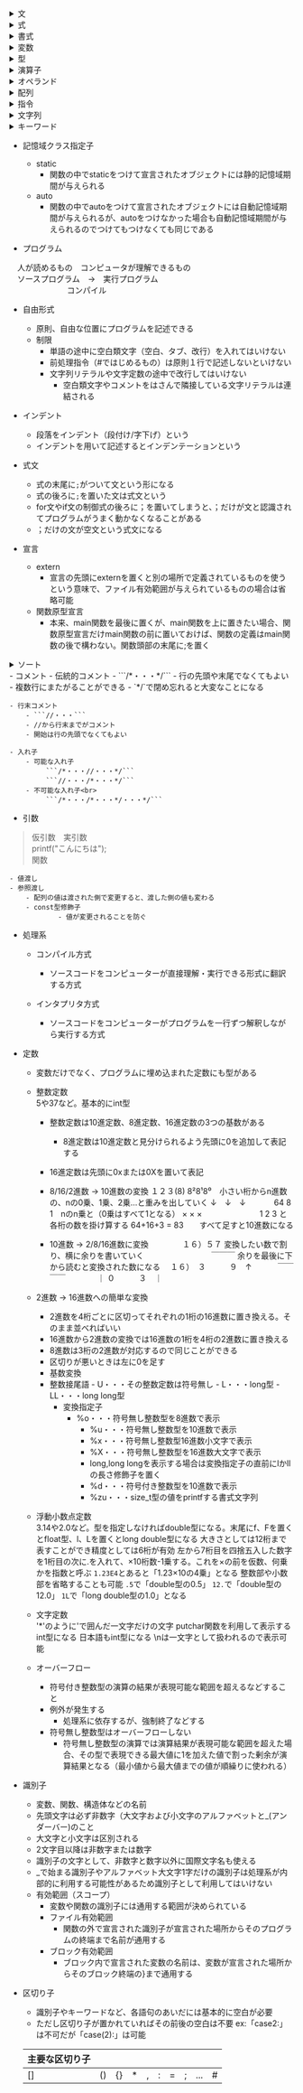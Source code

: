 <details>
<summary>文</summary>
	
- 文は`;`で終わる
- return文
  	- 関数が返却する値を出す式
  	- returnの後ろに置く式は0個か1個
  	- returnの後ろに置く式は`return a;'でも'return a + b+'でも構わない

<details>	
<summary>選択文</summary>

- プログラムの流れを選択的に分岐させる
- if文とswitch文がある

<details>
<summary>if文</summary>
  
> if ( 式 ) 文
- 式を評価してその値が非0（ゼロでなければ）であれば文を実行する
- elseはなくてもよい<br>
  
- 制御式
	- if文の条件判定のために（）内に置かれた式
	- 後ろに`;`を置かないこと
- else
	- 制御式を評価した値が0だった場合elseの文を実行する
```c
if　(　式　)　文
文1（値  =  非0）;
else
文2（値  =  0）;
```
- else if文
	- if文には、if(式)文、if(式)文 else文の2種類しかないが、入れ子にすることで分岐を増やすことが可能
	- else if文は、厳密にはelseの後の文に新たにif文が追加されている形式になる<br><br>
> if文<br>
> else if文<br>
> else文

の形で、else ifは間に入れる
- 非ゼロの判定
```c
if (num)
　puts(”ゼロでない”);
else
　puts(”ゼロ”);
```
　制御式に定数を入れることもできるが、その場合絶対ゼロにはならない
- 0はTrueかFalseか
```c
　int a = 0;

	if (a = 0){
		puts("aは0です");
	} else {
		puts("aは0ではありません");
	}
```
1.&nbsp;&nbsp;aにゼロを代入する<br>
2.&nbsp;&nbsp;もし、<br>
3.&nbsp;&nbsp;式でaにゼロを代入する<br>
4-1.&nbsp;&nbsp;if文は値を評価して非ゼロだった場合最初の文、「aは0です」と表示する<br>
4-2.&nbsp;&nbsp;値を評価してゼロだった場合else文、「aは0ではありません」と表示する<br>
<br>
ifの式で0を代入しているので値はゼロになる。そのため必ずelse文の「aは0ではありません」と表示される<br>
<br>
```c
int a = 0;

	if (a == 0){
		puts("aは0です");
	} else {
		puts("aは0ではありません");
	}
```
1.&nbsp;&nbsp;aにゼロを代入する<br>
2.&nbsp;&nbsp;もし、<br>
3.&nbsp;&nbsp;式でaと0が等しいか評価している<br>
4-1.&nbsp;&nbsp;if文は値を評価して非ゼロだった場合最初の文、「aは0です」と表示する<br>
4-2.&nbsp;&nbsp;値を評価してゼロだった場合else文、「aは0ではありません」と表示する<br>
<br>
「もしaと0が等しければif文の最初の文を返すプログラムなので、aは0です」と表示される<br>

</details>

<details>
<summary>switch文</summary>

> switch ( 制御式 ) 文<br>

```c
switch ( 制御式 ) {
　case 0 :　・・・;　break;
　case 1 :　・・・;　break;
　case 2 :  ・・・;　break;
}
```
<br>

- 単一の式に基づいて、複数の分岐をする場合、簡潔に表現できる
- if文よりswitch文の方が読み間違えや書き間違いと誤解されることが減る
- 制御式を評価した値に基づいて結果に対応するラベルのプログラムに飛ぶ
- ()に囲まれた制御式は整数でなければいけない
 
- ラベル
	- `case 1 :`という形式で書かれる
	- ラベルの値は定数でなければいけない
	- 複数のラベルが同じ値を持つことはできない
	- 同じ処理をしたいcaseを上下に並べ、上のcaseを空白にして、break文もおかないことで、同じ処理をさせることができる
	- 「case」と「1」の間の空白は省略不可

<details>
<summary>break文</summary>

- ラベルの後の文が実行された後、`break;`とつけることで、switch文を中断させる
- break文がないと、次のcaseが続けて実行される
- 最後のcaseの末尾にもbreak文を置くことで、ラベルの増減に対応できる

</details>

- default
	- 制御式を評価した値がどのcaseにも一致しない際に飛ぶラベル

</details>

<details>
<summary>複合文（ブロック）</summary>

- `{}`を使う文
- {0個以上の文または宣言の並び}
- 文は何個でもよく、宣言も何個でもよい
- 文の一種で、構造上は単一の文とみなされる
- if文、elseは1つの文しか制御できない。
- 複数の文を制御するには複合文を使う

</details>

<details>
<summary>繰り返し文</summary>

<details>
<summary>do文</summary>

- 「制御式の評価で得られた値が値が真のあいだ、文を繰り返し実行せよ」という文
- doではじまり、文を挟んで、while(式);で終わる形式
- do「実行せよ」
- while「～のあいだ」
- 繰り返しの対象となる文のことを　ループ本体　という
- do文におけるループ本体は { から } までの複合文
- 継続条件はwhileの次の制御式が真であること
  
```c
do {
   文
} while ( 式 );
```

</details>

<details>
<summary>while文</summary>

- do文はループ本体の実行後に繰り返すか判定していたが、while文では実行前に行う
- do文は一度はループ本体が実行されるが、while文では、制御式の評価が偽であれば一度も実行されない
	```c
 	while ( 制御式 ) {
  	　　文
 	}
 	```
 
</details>

<details>
<summary>break文とcontinue文</summary>

- break文
	- switch文、do文、while文、for文といった選択文のループ本体の中でbreak文が実行されるとループを抜けて次に進む

- continue文
	- 選択文のループ本体の中でcontinue文が実行されると「ループ本体の残りの部分の実行」がスキップされて、ループ本体の終端に移動し、最初の制御式まで戻る
   	- for文ではcontinueしてスキップされても式3部分は実行される

- 無限ループ
  	選択文の制御式に必ず真とみなされる値(1など)を入れると無限ループする
</details>

<details>
<summary>for文</summary>
	
```c
for (式1; 式2; 式3) 文
```
- 式1は前処理にあたり、一回だけ評価、実行、変数の作成がなされる
- 式2は繰り返すかを決める制御式。真であれば（）の後のループ本体の文が実行される
- 式3は後始末処理あるいは次の繰り返しの準備。式3が実行されてから式2に戻る
```c
scanf("%d", &no); //noに入力された値を代入
	
for (int i = 0; i <= no; i++) // 式1で変数iに0を初期化。式2でnoがi以上になるまで続けると設定。式3でi+1する
printf("%d", i); // 式2の条件を満たす間行う
putchar('\n'); // ループ終了すると改行
```
- 式1　前処理
	- ここで宣言された変数はそのfor文の中だけで使える
	- 別のfor文で同一名の変数を使うときは書くfor文ごとに宣言が必要
	- 変数の宣言が必要のない場合（for文の前に宣言しているなど）、前処理が不要な場合は省略可能
- 式2　制御式
	- この式を省略すると繰り返しの判定は真とみなされる
	- そのためbreak文などを使わない限り無限ループになる
	- 式3　後始末/次の繰り返しの準備
	- 行うことがなければ省略可能
	- すべての式を省略すると
		``` c
		for ( ; ; )
		文
		```
		となる
	- 式を省略する場合でもセミコロンは省略不可能
	- 中断
		```c
		int num;
		printf("整数は何個：");
		fflush(0);
		scanf("%d", &num);
		printf("終了は-9999\n");
		int i; //iをfor文外でも使うので先に定義
		int sum = 0; // 合計値
		for (i = 0; i < num; i++){ //iは中断されても回数カウントに使えるよう0を代入	
		int tmp;
		printf("No.%d：", i + 1); // iを何番目の入力なのかの表示にも使用するため+1する
		fflush(0);
		scanf("%d", &tmp);
		if (tmp == -9999) break; // 入力した値が-9999のとき中断する
		sum += tmp; // 合計値に足し合わせていく
		}

		printf("合計値：%d\n", sum);
		printf("平均値：%.2f\n", (double)sum / i);
		```
</details>

<details>
<summary>多重ループ</summary>

- 繰り返し文のループ本体の中に繰り返し文が含まれていると多重ループが可能
 
</details>

</details>

</details>

</details>

<details>
<summary>式</summary>
  
- 変数や定数、それらを演算子で結合したものを式と呼ぶ<br>
```x + 32;```<br>
では`x`、`32`、`x + 32`のいずれも式とみなす<br>
代入演算子を用いた式は代入式という
- 式を評価する=答えが出る<br>
定数は評価されるとそのままの数が出てくる<br>
Trueは1、Falseは0と出る
  
</details>

<details>
<summary>書式</summary>
	
- printf関数に与える最初の実引数は書式文字列という
- %dは書式の指示で変換指定という
- \n = ¥n = 改行文字
- %zu
  	- size_t型の値をprinttfで出力する書式文字列

<details>
<summary>変換指定</summary>
  
　％０９．９ｆ<br>
　　&nbsp;↓&nbsp;&nbsp;↓&nbsp;&nbsp;&nbsp;↓&nbsp;&nbsp;&nbsp;&nbsp;↓<br>
　　Ａ&nbsp;Ｂ&nbsp;C&nbsp;&nbsp;&nbsp;D<br>
  - A　フラグ
    - 0が指定されていると、数値の前に余白があるとき、０をつめて表示する
    - 文字列の場合はナル文字の字数は含めない、見かけ上の余白に0をつめる
    - このフラグを省略すると空白がつめられる
    - -が指定されると左詰めになり、指定がないと右詰めになる
    - +フラグは右詰めにするフラグで、省略可
    - 2つのフラグを両方使うことはできない。2つ置かれた場合、左側が優先される
  - B　最小フィールド幅
    - 最低限の表示文字数の指定<br>
    この指定が省略されたり、指定された値を超える数値を表示するときは、その数値を表示するのに必要な桁数で表示される
　　 - 精度が最小フィールド幅未満の場合、空いたフィールド幅に空白が詰められる
  - C　精度
    - 表示する最小の桁数の指定<br>
    省略すると、整数の制度は１とされ、浮動小数点数の精度は6とされる
  - D　変換指定子
    - d・・・int型の整数を10進数で表示する指定
    - f・・・double型の浮動小数点数を10進数で表示する指定
    - s・・・文字列を表示する指定。精度を指定しない場合や、精度が配列の大きさより大きい場合は、配列は必ずナル文字を含んでいないといけない
    
</details>
</details>

<details>
<summary>変数</summary>

- 変数が有効になる範囲は決まっているので宣言する場所に気を付ける
  
- 変数の宣言<br>
> 型&nbsp;&nbsp;&nbsp;名前<br>
> int&nbsp;&nbsp;&nbsp;　n

intという型でnという名前の変数を宣言した<br>
- 変数は定義された型の性質に則って作られる
- 表現できる範囲も型に依存する
  
- 初期化
	- 実数に入れる値がわかっている際、最初から設定すること<br>
		```c
		int x = 57;
		```
		57のように宣言の際に設定する変数を初期化子という
- 記憶域期間
  	- オブジェクト（変数）の生存期間
  	- 自動記憶域期間
  	  	- 関数内でstaticをつけずに定義されたオブジェクトに与えられる
  	  	- プログラムの流れが宣言を通過する際にオブジェクトが生成される。宣言を囲むブロックの終端である}を通過するとき、破棄される
  	  	- 初期化子が与えられずに宣言されると、初期値は不定値になる
  	- 静的記憶域期間
  	  	- 関数の外で宣言・定義されたオブジェクト、関数の中でstaticをつけて宣言されたオブジェクトに与えられる
  	  	- プログラムの開始時（main関数の実行開始前の準備段階で）オブジェクトが生成され、プログラムの終了時に破棄される
  	  	- 初期化子が与えられずに宣言されると、自動的に0で初期化される。プログラムの流れが宣言を通過するたびに初期化されるわけではない
  	  
- ローカル変数
  	- ブロック有効範囲を持ったもの
- グローバル変数
  	ファイル有効範囲を持ったもの
  
<details>
<summary>不定値</summary>
    
- 変数の値を設定しないと、変数名を宣言したときに、とりあえず作られたその変数名のための場所に、昔そこにあったデータが残っていて、それが代入されてしまう<br>
```c
printf("nの値は%dです。\n", n);
```
→出力結果<br>
> nの値は7です。<br>

　不定値（ゴミの値）<br>
　初期化せず、宣言だけした変数に、まだ代入していない状態で別の変数にその変数を代入しようとするとwarningが出るので避ける
  
</details>

- カウンタ用変数
	- 繰り返し文の制御に使う変数
   	- 多くの場合iやjが使用される
  
</details>

<details>
<summary>型</summary>
  
- 暗黙の型変換
	- 異なる型の変数同士で計算すると、勝手に一方の変数の型が格上げされ、同じ型同士の計算になる 
	- より大きくて小数部を格納できる型に変換される

- キャスト<br>
> （型）式

の形式で、式の型を（）の型に変更する

<details>
<summary>算術型</summary>

<details>
<summary>列挙型</summary>

- 整数型
  
- enum型
	- エニューム・イニューム型と読む

</details>

<details>
<summary>基本型</summary>

<details>
<summary>char型</summary>

</details>

<details>
<summary>符号付き整数型</summary>

- signed char型
	- 文字型

- (signed) short (int)型
	- shortと省略可
	- int系型

- (signed) int型
	- intと省略可
	- int系型
	- 整数型      
	- 小数点以下の数は扱えない
	- int型で確実に表現できる値は-32767から32767まで<br>
	```c
	int x = 3.5;
	```
	
	　とすると、xに代入される値は3になる
	```c
	int x = 3.5; int y = x + 5.7;
	```
	　とすると、yに代入される値は8になる

- (signed) long (int)型
	- longと省略可
	- int系型

- (signed) long long (int)型
	- long longと省略可
	- int系型

<details>
<summary>符号無し整数型</summary>

- unsigned char型
	- 文字型

- unsigned short (int)型
	- unsigned shortと省略可
	- int系型

- unsigned (int)型
	- unsignedと省略可
	- int系型

- unsigned long (int)型
	- unusigned longと省略可
	- int系型

- unsigned long long (int)型
	- unsigned long longと省略可
	- int系型
  
</details>

</details>

<details>

<summary>浮動小数点型</summary>

- float型

- double型
	- 実数を浮動小数点数という形式で表す
	- double型はそのひとつ
	```c
	double x = 3.141592;
	printf("円周率は%fです。", x)
	```
	　→　出力結果
	> 円周率は3.141592です。
	
	- double型では小数点以下6桁まで表示される（5.2は5.200000となる）
    
</details>

- long double型
  
</details>

<details>
<summary>整数型</summary>

- 有限範囲の連続した整数
- 符号付き整数型(signed)
  	- 負/0/正を表現する整数型
- 符号無し整数型(unsignd)
  	- 0/正を表示する整数型
- int系型は、signed/unsigndと型指定子を与えなければ符号付き型とみなされる
- charは、単なるchar型、signd char型、unsigned char型の3つに分類される
- charのつく型は低い、int系型の中ではshortの方が低く、long longが最も高いと表現される
  
</details>

</details>

<details>
<summary>関数</summary>
  
- 第一引数の1番目の変換指定(%dなど)に1番目の第二引数の整数を、第二引数の2番目の変換指定(%d)に2番目の第二変数の整数を自動的に代入する
- 関数を実引数に指定することもできる
- 関数は**2個以上の値を返却できない**
- できれば、return文は1個だけにすること
- 関数が受け取る仮引数や、関数内で定義される変数はそれぞれの関数に独自のものなので実引数と仮引数の変数名が同じでも問題ない
- 呼び出した関数の仮引数に別の関数の返却値を入れることができる
- 返却値型と仮引数型並びはvoidにすることができる。その場合、呼び出し側でも()内は空にする

<details>
<summary>ライブラリ関数</summary>
	
- C言語で標準で提供される関数のこと

- main関数
  	- お決まりの部分
  	- まず最初に動くのがmain関数
  	  ```c
  	  int main(void)
  	  {
  	      return 0;
  	  }
  	  ```

- printf関数
	```c
	int no = 5;
	printf(”%dに10を足した値は%dです。”, no, no + 10);
	```
 
- puts関数
	- 実引数として与えられた文字の並びを出力した上で改行文字を出力する
	- puts(”・・・”)はprintf(”・・・\n”)とほぼ同じ働きをする
	- puts関数は書式設定や数値の出力は不可能
  
<details>
<summary>scanf関数</summary>
    
- キーボードからの読み込みを行う関数
- ひとつの関数で複数入力させる場合は、値と値の間で改行・タブ・スペースのいずれかを使用する
```c
scanf("%d", &no);
```
　第一引数で変換指定、第二引数で読み込む<br>
　noは変数名。変数名の前に&をつける
```c
scanf("%d%d", &n1, &n2);
```
　n1が一つ目の%dに、n2は二つ目の%dに読み込みされる
    
</details>

</details>

<details>
<summary>関数の定義</summary>

```c
int max2（int a, int b)   // 関数頭部
{			　// |
if (a > b)		  // |
    return a;	          // 関数本体
else		          // |
    return b;	          // |
}		          // |
```
- 関数定義の構造
	- 関数頭部
   		- 関数の名前を含む仕様を記述する部分
      		- 返却値型（`int`の部分)
			- 関数が戻す値である返却値の型
     		- 関数名（`max2`の部分）
			- 関数の名前
    		- 仮引数型並び（`int a, int b`の部分）
       			- （）の中は補助的な指示を受け取るための変数である仮引数の宣言。通常の変数の宣言同様、型と変数名（仮引数名）を宣言
	- 関数本体
     		- 呼び出された際に実行する処理を記述した複合文
		- 関数の中でのみ利用する変数はこの複合文中で宣言、利用するのが原則
   		- 仮引数と同一名の変数は宣言できない
	   
</details>

<details>
<summary>関数呼び出し</summary>

- 最初はmain関数が実行されるので、main関数より先に定義した作成した関数が先に実行されることはない
- 関数呼出しが行われるとプログラム実行の流れはその関数に移る。main関数の実行が一時的に中断され、呼出された関数の実行が開始される
  	- その際に仮引数用の変数が生成されたうえで実引数の値が代入される
  	- 代入後に関数本体の複合文が実行される
  	- 関数本体の実行中にプログラムの流れがreturn文に出会うか、関数本体の末尾の}に到達すると、関数から抜け出して呼び出した場所に戻る
  	- 中断されていたmain関数の実行が再開される。戻る際の手土産がreturnの後ろに置かれた式の値。その返却値は関数呼出し式の評価で得られる
- 関数呼出し演算子
  	- 関数を呼び出す際に、関数名の後ろに置く()のこと
  	- この式のことを関数呼出し式という

- 再帰関数呼出し
  	- 関数の中で同じ関数を呼び出すこと
  	  
</details>
  
</details>

</details>

</details>

<details>
<summary>演算子</summary>
	
- 単項算術演算子 
	- 単項+演算子
		- +a<br>
  			aの値
		- 負の値を入力しても負の値のまま表示する
		- +をつけずにそのままの変数を実引数としても動作は同じ
	- 単項-演算子
		- -a<br>
			aの符号を反転した値
		- 負の整数を入力すると反転されるので、正の値が出力される    
- !演算子
- ~演算子<br>
    
オペランドを１個のみ必要とするのが単項演算子<br>
２個必要とするものは２項演算子<br>
３個必要とするものは３項演算子<br>
- 演算の優先度<br>
	- 数学と一緒で、式の中に（）があれば優先される
	- 加減算より乗除算が優先される

- 前置増分演算子・前置減分演算子
	- これらの演算子が使用された式の評価で得られる値は、インクリメント・デクリメント**後**の値になる。インクリメント・デクリメントされた後に値が出力される
		- `--no`の no に「5」を代入すると得られる値は
			>  4
   			　となる

- 後置増分演算子・後置減分演算子
	- 後置増分演算子
		- `a++`の形でオペランドの値を一つだけ増やす
   		- 値を一つだけ増やすことを**インクリメントする**という
	- 後置減分演算子
		- `a--`の形で、オペランドの値を一つだけ減らす
		- 値を一つだけ減らすことは**デクリメントする**という
	- "後置"は演算子をオペランドの後ろに置くことによるネーミング
	- オペランドと演算子の間にスペースを入れないこと
   	- これらの演算子が使用された式の評価で得られる値は、インクリメント・デクリメント**前**の値になる。値を評価した後にインクリメント・デクリメントされる
		- `while (no >= ) printf("%d" , no--)`の no に「5」を代入して実行すると
			> 5 4 3 2 1 0
   			　となる
   		- ```c
   	 	  i = 1
   	   	  printf("%d", ++i)
   	   	  ```
   	   	  は、先にiの値に1プラスして、プラスした後の値（2）を表示する
   	   　　　-  ```c
   	 	  i = 1
   	   	  printf("%d", i++)
   	   	  ```
   	   	  は、プラスする前に評価（printf)されるので、先に1と表示されてからiの値に1プラスされ、表示はされないが値は2になる

- 代入演算子
	- 正式名称は単純代入演算子
	- =のこと

- 複合代入演算子
	- `a @= b`の形で、`a = a `bと基本同じ働きをする
   	- `a += 2`の場合、aの値に2を足した値に、aの値を更新する
   	- +=, -=, *=, /=, %=, <<=, >>=, &=, ^=, |= の10種類がある
   	- 演算を簡潔に表現できる
   	- 左辺の変数名を書くのが一回で済む
   	- 左辺の評価が一回限りである

- 等価演算子<br>
	どちらも等価演算子という
	- ==演算子<br>
		- `==` で左右のオペランドの値が等しいか判定する
		- 等しければ 1、そうでなければ 0 という値を生成する
		- `=`は代入になるので使用しないこと
	- !=演算子<br>
  		左右のオペランドが等しくないかどうか判定する
- 加減演算子
	- 加算 +
	- 減算 -
- 乗除演算子
	- 乗算 *
	- 除算 / (10÷2) = (10/2)
		| | 例 | x / y | x % y |
		----|----|----|----
   		| 正 ÷ 正 | x = 22, y = 5 | 4 | 2 |
   		| 負 ÷ 負 | x = -22, y = -5 | 4 | -2 |
   		| 正 ÷ 負 | x = 22, y = -5 | -4 | 2 |
   		| 負 ÷ 正 | x = -22, y = 5 | -4 | -2 |
	- 余り % （7÷3=2…1)（7 % 3 = 1)<br>
		文字列として`%`を表示するには`%%`と入力する<br>
		`整数 % 10` は最下位桁が出力される<br>

- 関係演算子<br>
	二つのオペランドの大小関係を判定する演算子

- <演算子<br>
	左が右よりも小さければ１，そうでなければ０（int型）
- \>演算子<br>
	左が右より大きければ１，そうでなければ０（int型）
- <=演算子<br>
	左が右以下であれば１，そうでなければ０（int型）
- \>=演算子<br>
	左が右以上であれば１，そうでなければ０（int型）
<br><br>
<=演算子と>=演算子は逆向きにできない
差を出すときは&&や||を使うこと<br>

```c
if (3 <= a <= 5)　//誤：3つのオペランドは扱えない
```

```c
if (a >= 3 && a <= 5)　//正
```

<details>
<summary>条件演算子</summary>

> 式1 ? 式2 : 式3

1.　式1を評価。式1が非0であれば式2を評価した値となる<br>
2.　0であれば式3を評価した値となる<br>
- 唯一の3項演算子

```c
int max = n1 > n2 ? n1 :n2;
printf("大きいほうの値は%dです。\n", max);
```
　二つのプログラムは同じ結果が出力される
</details>

<details>
<summary>論理演算子</summary>

- 三つの変数が等しいかどうかを求めるときは
  `if ( a == b && b == c )`とする<br>
　`if ( a == b && c )`だと<br>
　aとbが等しいとき、True(1)になるので、1とcがFalseになる

- 短絡評価<br>
　&&演算子は、aを評価した値が0であればbの評価を行わない<br>
　||演算子も、aを評価した値が非0であればbの評価を行わない<br>

<details>
<summary>論理 AND 演算子</summary>

- `a && b`<br>
　a かつ b<br>
 
　論理積
| a | b | a && b|
----|----|---|
| 非0 | 非0 | ***1*** |
| 非0 | 0 | 0 |
| 0 | 非0 | 0 |
| 0 | 0 | 0 |

　両方ともTrue（非0）であれば 1<br>
 <br>

</details>

<details>
<summary>論理 OR 演算子</summary>

- `||`のこと
- `a || b`<br>
　a または b (a と bも含む）<br>
 
 　論理和
  | a | b | A \|\| b |
  |----|----|----|
  | 非0 | 非0 | ***1*** |
  | 非0 | 0 | ***1*** |
  | 0 | 非0 | ***1*** |
  | 0 | 0 | 0|
  
　一方でもTrue（非0）であれば 1

</details>
</details>

- 論理否定演算子
	`! a`
	- オペランドが0と等しいかどうかを判定する演算子
	- ド・モルガンの法則
 		- 「各条件の否定をとって、論理積・論理和を入れ替えた式」の否定は、もとの条件と同じであるということ
		```c
  		a < 0 || a > 2
  		```
  		継続条件　aが不当な値であれば…
  		```c
    		!(a >= && a <= 2)
		```
    		終了条件の否定　aが妥当な値でなければ…
   		→　これは２つとも同じこと
   		- `x && y` = `!(!x || !y)`
		- `x || y` = `!(!x && !y)`
    		→　&&か||を反転
    		→　xとyを否定する形式に書き直す
    		→　全体に()をつけ、先頭に!をつける
    		↳　!をつける代わりに()の後に == 0 をつけ、Falese(0)にすることも可能

- 関数呼出し演算子<br>
	`x(arg)`<br>
	関数xに実引数argを渡して呼び出す。関数xが返却した値を生成する

- sizeof演算子
  	- char型が占有する1個の箱の大きさが1で、箱の中のビット数は最低でも8ビットとだけ決められており具体的なビット数は処理系任せ
  	- 他の型の箱の大きさは決まってないのでsizeof演算子で調べられる
  	- バイト数を生成する
  	- 符号無し整数型の値を生成するが、shortからlong longまでの4種類のどの型なのかは定められていない
  	  `sizeof (型名)`<br>
  	  とした場合、型の大きさを調べることができる<br>
  	  `sizeof 式` <br>
     　　　とした場合、変数や定数、式の大きさを調べることができる
  	  `sizeof(配列名) / sizeof(配列名[0])`
  	  配列の要素数を求める式

- コンマ演算子
  	```c
   	a, b
  	```
   	- aとbを順番に評価し、式全体としてbの評価値を生成
  	- aは評価だけが行われ、値は切り捨てられる。bの評価で得られる型と値がコンマ式a, b全体の型と値となる
  	  例：```c
  	      x = (++i, ++j);
  	      ```
  	      これを実行するとiとj両方がインクリメントされるが、xに代入されるのはインクリメント後のjの値だけになる
  	  
  	  
<details>
<summary>様々な演算子の評価</summary>

```c
int n = 51;

	printf("n > 0 : %d\n", n > 0);
	// n > 0 : 1
	// 「n > 0 : (10進数で)(第1オペランドの方が第2オペランドより大きい場合は"1"、そうでなければ"０"を表示する)」

	printf("n == 0 : %d\n", n == 0);
	// n == 0 : 0
	// 「n == 0 : (10進数で)(第1オペランドと第2オペランドが等しければ"1"を、そうでなければ"0"を表示する)」

	printf("n / 2 = %d\n", n / 2);
	// n / 2 = 25

	printf("n / 2.0 = %.1f\n", n / 2.0);
	// n / 2.0 = 25.5

	printf("n %% 2 = %d\n", n % 2);
	// n % 2 = 1

	printf("n - 2 = %d\n", n - 2);
	// n - 2 = 49

	printf("(int)5.7 : %d\n", (int)5.7);
	// (int)5.7 : 5

	printf("(double)5 : %.1f\n", (double)5);
	// (double)5 : 5.0
```
</details>

</details>
  
<details>
  <summary>オペランド</summary>
    
- 演算の対象となる変数や定数
- x + y のとき、xとyはオペランド、+は演算子という
- 左側のオペランドは第１オペランド/左オペランドという
- 右側のオペランドは第２オペランド/右オペランドという

</details>

</details>

<details>
<summary>配列</summary>

- 要素と呼ばれる同一型の変数が直線状に連続して並んだもの<br><br>

- 配列の宣言
 	 > 要素型 配列名\[要素数]
	- 要素型
   		- int型など特定の型で揃える型を指定する
       	- 配列名
       	  	- 変数名（識別子）
       	- 要素数
       	  	- 定数式にするのが原則
       	```c
        int a[5];
        ```
        - int型の変数を5個集めて作ったaという配列
   	- int/[5]型（intの5型）と呼称する
  	- この配列は
  	  	a\[0]<br>
  	  	a\[1]<br>
  	  	a\[2]<br>
  	  	a\[3]<br>
  	  	a\[4]<br>
  	　となっており、[]内のオペランドを添字と呼ぶ<br>
    	　先頭要素から何個後ろの要素なのかを表す（1個目は0になる）
    	　先頭要素は0からはじまるため、末尾要素は、要素数-1となる

- 配列の初期化
	- `型 配列名[要素数] = {要素1, 要素2, ...};`<br>
   	　の形式で初期化できる
   	- 配列の初期化子の最後にも , を置ける
   	- 要素数を指定しないと、初期化子の個数に基づいて配列の要素数が自動的に決定される<br>
   	  `int a[] = {1, 2, 3];`は要素数が3になる
   	  	- ただし、宣言のみで初期化を行わない場合は必ず要素数が必要
   	- 要素数分の初期化子が与えられていない場合は、足りない分の要素は0で初期化される<br>
   	  `int a[5] = {1, 2};`は要素が`1, 2, 0, 0, 0`となる
  	  	- ただし、{ }を使用しひとつは要素を入れないと不定値で初期化される
   	- 初期化子の個数が配列の要素数を超えるとエラーになる<br>
   	  `int a[3] = {1, 2, 3, 4};`はエラーとなる
   	- 初期化子の代入はできない
   	  ```c
   	  int a[3];
   	  a = {1, 2, 3};
   	  ```
   	  のようなことはできない<br>
      	　```c
   	  a[0] = 1;
   	  a[1] = 2;
   	  a[2] = 3;
   	  ```
   	  のようにひとつずつ代入しなければならない

- 配列の走査
  	- 添字式
  	  	- 配列の要素へのアクセスは添字演算子\[ ]を使った添字式を使う
  	  	  	- `a[3]++;`はaというリストの添字3の値に1足すということ
  	- 配列の要素を一つずつ順番になぞっていくことを走査と呼ぶ
  	- for文での書き方
  	  	```c
  	   	for (int i = 0; i < 5; i++)
  	   	    a[i] = i +1;

  	   	for (int i = 0; i < 5; i++)
  	   	    printf("a[%d] = %d\n", i, a[i]);
  	   	```
  	   	>実行結果
  	    	>a\[0] = 1
  	    	>a\[1] = 2
  	    	>a\[2] = 3
  	  	>a\[3] = 4
  	    	>a\[4] = 5
  	    	変数iに添字が代入され、iに1ずつ足していく<br>
		a\[i] = i + 1とすることで1から順に各添字の要素にしていく
- 要素を交換する
	- 直接は交換できないので、余分な変数を用意し、3つで2つを循環すれば2値を交換できる

- 代入式の評価
  	- 代入式を評価して得られるのは代入後の左オペランドの型と値
  	- 代入は右側から行われる<br>
   	`min = max = tensu[0];`は<br>
    	`min = (max = tensu[0]);`と同じ
  	  minとmax両方にtensu[0]の値が代入される
  	  	- `a = b = 0`は「変数aとbの両方に0を代入する
  	  	- 初期化の宣言には適用されない

- 配列のコピー
  	- 配列の直接代入はできないため、繰り返し文などを用いる

- 多次元配列
  	- 配列の要素が配列であるもの
  	- 配列を要素型とするのが2次元配列
  	- 2次元配列を要素型とするのが3次元配列
  	- 2次元以上の配列の総称が多次元配列
  	- 要素型が配列ではない配列は1次元配列と呼ばれる
  	- 多次元配列の宣言では最初にまとめる要素数（2次元配列の場合は列数）を末尾側に置く
  	- 各要素にアクセスする添字式は`a[i][j]`という形式
  	- まず末尾側の添字が順に0,1...と増えていき、それから先頭側の添字が0,1...と増えていく
  	  	  `a[0][0]` → `a[0][1]` → `a[0][2]`
  	  	→ `a[1][0]` → `a[1][1]` → `a[1][2]`
  	  	→ `a[2][0]` → `a[2][1]` → `a[2][2]`
  	  - 3次元配列の添字式は\[ ]が3つ並ぶ形になる
  	    	```c
  	    	void func1(int v[],	  int n);
  	    	void func2(int v[][3],	  int n);
  	    	void func3(int v[][2][3], int n);
  	    	```
  	    	<img width="300" height="306" alt="Image" src="https://github.com/user-attachments/assets/cfc8aa71-7da2-4b66-8145-7e5ab44937f5" />
  	- 2次元配列
  	  	1. int型を3個まとめて1次元配列を派生
  	  	1. 1次元配列を4個まとめて2次元配列を派生
  	  	<br><br>
     	   	2次元配列は要素が縦横に並んで行と列で構成される表のイメージ
  	  	縦に4個、横に3個要素が並んでいる2次元配列は「4行3列の2次元配列」と呼ばれる

- 線形探索（逐次探索）
  	- 配列内を検索できる
  	- 探索は配列の要素を先頭から順に走査することで行う
  	- 番兵法
  	  	- 探索する配列の最後に探す値を格納しておくと、必ず最後に探している要素が見つかるので負荷が減る
  	  	  - 最後の値だった場合は番兵であるとわかる
  	  	  - 末端に追加したデータを番兵と呼ぶ

</details>

<details>
<summary>指令</summary>
	
- \#include指令
   	- ヘッダを取り込むときに使う
       	- この指令を使うことをインクルードするという
           
- \#define指令
  	- オブジェクト形式マクロを定義するための特殊な宣言<br>
  	`#define a b`
  	 という形式で「この指令以降のaをbに置換せよ」という命令
  	aは**マクロ名**と呼ばれる
	マクロ名は変数名と区別しやすくするため大文字とする慣習がある
- マジックナンバー<br>
プログラムに直接書かれた5や8などの定数
何を表す数値なのかよく分からない数という意味
文字列リテラルや文字定数内の綴りや変数名などの識別子の一部としての綴りは置換の対象外

<details>
<summary>ヘッダ</summary>

- <limits.h>
	- 各型で表現できる最小値と最大値が提供される

- <stddef.h>
	- typeof宣言
		`typedef 既存の型名 別名;`
   		- この宣言で新しく作られた名前はtypedef名と呼ばれる
       		- sizeof演算子で生成される値の型はどの処理系でもsize_t型と表記されるようにtypeof宣言が<stddef.h>ヘッダ内で定義されている

- <ctype.h>
  	- toupper関数
  	  	- int toupper(int c)
  	  	  	- 英小文字を英大文字に変換。英小文字でなければそのまま返却
  	- tolower関数
  	  	- int tolower(int c)
  	  	  	- 英大文字を英小文字に変換。英大文字でなければそのまま返却
  	- isalnum関数（イズアルナム）
  	  	- 引数が英数字なら真、違うなら0を返す
  	- isalpha関数（イズアルファ）
  	  	- 引数が英文字なら真、違うなら0を返す
  	- isdigit関数（イズディジット）
  	  	- 引数が数字なら真、違うなら0を返す
  	- isupper関数
  	  	- 引数が大文字なら真、違うなら0を返す
  	- islower関数
  	  	- 引数が小文字なら真、違うなら0を返す
  	- isxdigit関数
  	  	- 引数が16進文字で使用される文字(0～9,a～f,A～F)なら真、違うなら0を返す
  	- isspace関数
  	  	- 引数が空白、改行、水平タブ、垂直タブ、復帰、フォームフィード(0x09～0x0D,0x20)なら真、違うなら0を返す
	- isprint関数
   		- 引数が印刷可能文字(0x20～0x7E)なら真、違うなら0を返す
  	- isgraph関数
  	  	- 引数が空白を除く印刷可能文字(0x21～0x7E)なら真、違うなら0を返す
  	- ispunct関数
  	  	- 引数が区切り文字なら真、違うなら0を返す
       			
</details>

- オブジェクト形式マクロ
  	- 選択的な置換

- 関数形式マクロ
  	- どんな型にも関数のような指示を行える
  	- 文は1個だけ定義
  	```c
   	#define マクロ名(仮引数名) 文
   	```
   	例：
  	```c
    	#define a(x) ((x) * (x))
    	```
   	- マクロ名と(の間に空白を入れてはいけない
   	- マクロの副作用
   		- 展開後の式が複数回評価されることなどに起因して意図しない結果となること
   	- 引数のない形式でも定義可能
   	例：
   	```c
   	#define alert() (putchar(`\n`)
   	```
   	- 複数の式をマクロに入れたい場合はコンマ演算子で結ぶとひとつの式にできる（文にしない）
    	
  	  
</details>

<details>
<summary>文字列</summary>
	
- 一連の文字の並びを表すもの
- printf, scanfで文字列を表示する変換指定子は%s
- 文字列は必ず配列
- 最初の\0までが文字列
- \0も含めて文字列
- 空文字列
  	- 文字列の文字数は0個でもよい
  	- そうした文字列を空文字列という
  	- `char ns[] = "";`と宣言できる
  	- ナル文字だけが格納されるので要素数は0ではなく1
  	  
- 文字列リテラル（文字列定数）
	- "ABC"のような文字の並びを " で囲んだもの
	- ナル文字
		- 末尾についている見えない文字
		- ナル文字は値0
		- "と"の間に置かれた文字の並びの後ろにナル文字がくっついた状態で記憶域に格納される
    		- printf()内の""内の文字のように変えられない文字が多い
    		- 文字列とみなされるのは最初に出現するナル文字まで。そのあとは文字列とみなされないが、そのあとの文字も合わせて文字列リテラルという
		- 見かけ上の文字数+1分の記憶域を占有する
		例："ABC"　     |A|B|C|\0|　         4文字分
		　　""　　      |\0|　　　　          0文字分
		　　"AB\tC"　   |A|B|\t|C|\0|　      5文字分
		　　"abc\0def"　|a|b|c|\0|d|e|f|\0|　8文字分
- 文字配列の初期化
  	- `char str[4] = {'A', 'B', 'C', '\0};`
  	- `char str[] = "ABC";`でも構わない
	
</details>

<details>
<summary>キーワード</summary>

- 特別な意味が与えられた37の語句
- これらは変数などには使用できない
	- auto
 	- break
    	- case
       	- char
       	- const
       	- continue
       	- default
       	- do
       	- double
       	- else
       	- enum
       	- extern
       	- float
       	- for
       	- goto
       	- if
       	- inline
       	- int
       	- long
       	- register
       	- restrict
       	- return
       	- short
       	- signed
       	- sizeof
       	- static
       	- struct
       	- switch
       	- typedef
       	- union
       	- unsigned
       	- void
       	- volatile
       	- while
       	- _Bool
       	- _Complex
       	- _Imaginary
  
</details>

- 記憶域クラス指定子
  	- static
  	  	- 関数の中でstaticをつけて宣言されたオブジェクトには静的記憶域期間が与えられる
  	- auto
  	  	- 関数の中でautoをつけて宣言されたオブジェクトには自動記憶域期間が与えられるが、autoをつけなかった場合も自動記憶域期間が与えられるのでつけてもつけなくても同じである

- プログラム
  
　人が読めるもの　コンピュータが理解できるもの<br>
　ソースプログラム　→　実行プログラム<br>
　　　　　　　 コンパイル

- 自由形式
  	- 原則、自由な位置にプログラムを記述できる
  	- 制限
  	  	- 単語の途中に空白類文字（空白、タブ、改行）を入れてはいけない
  	  	- 前処理指令（#ではじめるもの）は原則１行で記述しないといけない
  	  	- 文字列リテラルや文字定数の途中で改行してはいけない
  	  	  	- 空白類文字やコメントをはさんで隣接している文字リテラルは連結される

- インデント
  	- 段落をインデント（段付け/字下げ）という
  	- インデントを用いて記述するとインデンテーションという

- 式文
	- 式の末尾に`;`がついて文という形になる
	- 式の後ろに`;`を置いた文は式文という
   	- for文やif文の制御式の後ろに；を置いてしまうと、；だけが文と認識されてプログラムがうまく動かなくなることがある
   	- ；だけの文が空文という式文になる

- 宣言
  	- extern
  	  	- 宣言の先頭にexternを置くと別の場所で定義されているものを使うという意味で、ファイル有効範囲が与えられているものの場合は省略可能
  	- 関数原型宣言
  	  	- 本来、main関数を最後に置くが、main関数を上に置きたい場合、関数原型宣言だけmain関数の前に置いておけば、関数の定義はmain関数の後で構わない。関数頭部の末尾に;を置く

<details>
<summary>ソート</summary>

- 何らかの基準を設け、データの集まりを並び替えること
- パス
- 2つずつ比較して、順番に値を交換していくこと
- バブルソート
  	- 隣り合わせの値と比較して交換を繰り返していくソート
  	- リストの要素を昇順にソート
  	```c
   	for (int i = n - 1; i > 0; i--) {
	    for (int j = 0; j < i; j++) {
		if (a[j + 1] < a[j]) {
	            int temp = a[j];
		    a[j] = a[j + 1];
		    a[j + 1] = temp;
   	```
   	- 外側のfor文では、ソートするリストの要素数-1をiに代入している。ソートに必要な繰り返し回数は要素数-1。内側のfor文で先頭から順に見ていき、一周するごとに比較する数が-1される必要があるので、iの値は要素数-1からデクリメントしていく
   	- 内側のfor文では、0からi-1までの要素を比較している。先頭から見ていき、【j】を0とし、【j+1】と比較する。もしより先頭側である【a[j]】の方が大きければ、昇順にソートするために入れ替える必要がある。その場合、2値の交換で入れ替える。【a[j+1]】と比較していくので、【j】は、今のループで比較する要素数の最大値である【i】未満である必要があるので、内側のfor文の条件式は j < i の間となる。
   

 </details>
- コメント
	- 伝統的コメント
 		- ```/*・・・*/```
		- 行の先頭や末尾でなくてもよい
		- 複数行にまたがることができる
		- `*/`で閉め忘れると大変なことになる
  
	- 行末コメント    
		- ```//・・・```
		- //から行末までがコメント
		- 開始は行の先頭でなくてもよい
  
	- 入れ子
		- 可能な入れ子    
			 ```/*・・・//・・・*/```
			 ```//・・・/*・・・*/```
		- 不可能な入れ子<br>
			 ```/*・・・/*・・・*/・・・*/```
      
- 引数
    
>仮引数　実引数<br>
printf("こんにちは");<br>
関数

	- 値渡し
	- 参照渡し
		- 配列の値は渡された側で変更すると、渡した側の値も変わる
  		- const型修飾子
    			- 値が変更されることを防ぐ

- 処理系
	- コンパイル方式
		- ソースコードをコンピューターが直接理解・実行できる形式に翻訳する方式
  
	- インタプリタ方式
 		- ソースコードをコンピューターがプログラムを一行ずつ解釈しながら実行する方式
- 定数
	- 変数だけでなく、プログラムに埋め込まれた定数にも型がある
	- 整数定数<br>
  		5や37など。基本的にint型
   		- 整数定数は10進定数、8進定数、16進定数の3つの基数がある
       		- 8進定数は10進定数と見分けられるよう先頭に0を追加して表記する
 		- 16進定数は先頭に0xまたは0Xを置いて表記
 
     	- 8/16/2進数 → 10進数の変換
   		１２３(8)
		 8²8¹8⁰　小さい桁からn進数の、nの0乗、1乗、2乗…と重みを出していく
  		↓　↓　↓
  	　　　  64 8  1　nのn乗と（0乗はすべて1となる）
                × ×  ×
   　　　　　　　1 2  3  と各桁の数を掛け算する
               64+16+3 = 83　　すべて足すと10進数になる
        - 10進数 → 2/8/16進数に変換
          　　　　１６）５７		変換したい数で割り、横に余りを書いていく
    　　　　　　　　   ￣￣￣		余りを最後に下から読むと変換された数になる
 		　１６）　３　　　９　↑
          	　　　￣￣￣￣　　　　｜
   		         ０　　　３　｜
   	- 2進数 → 16進数への簡単な変換
   	  	- 2進数を4桁ごとに区切ってそれぞれの1桁の16進数に置き換える。そのまま並べればいい
   	  	- 16進数から2進数の変換では16進数の1桁を4桁の2進数に置き換える
   	  	- 8進数は3桁の2進数が対応するので同じことができる
   	  	- 区切りが悪いときは左に0を足す
     	- 基数変換
   		- 整数接尾語
       			- U・・・その整数定数は符号無し
       			- L・・・long型
       			- LL・・・long long型
       		- 変換指定子
           		- %o・・・符号無し整数型を8進数で表示
               		- %u・・・符号無し整数型を10進数で表示
               		- %x・・・符号無し整数型16進数小文字で表示
                   	- %X・・・符号無し整数型を16進数大文字で表示
                   	- long,long longを表示する場合は変換指定子の直前にlかllの長さ修飾子を置く
               		- %d・・・符号付き整数型を10進数で表示
                   	- %zu・・・size_t型の値をprintfする書式文字列
	- 浮動小数点定数<br>
  		3.14や2.0など。型を指定しなければdouble型になる。末尾にf、Fを置くとfloat型、l、Lを置くとlong double型になる
   		大きさとしては12桁まで表すことができ精度としては6桁が有効
   		左から7桁目を四捨五入した数字を1桁目の次に.を入れて、×10桁数-1乗する。これを×の前を仮数、何乗かを指数と呼ぶ
   		`1.23E4`とあると「1.23×10の4乗」となる
   		整数部や小数部を省略することも可能
   		`.5`で「double型の0.5」
   		`12.`で「double型の12.0」
   		`1L`で「long double型の1.0」となる
   		
   
   	- 文字定数<br>
    		'*'のように'で囲んだ一文字だけの文字
   	  	putchar関数を利用して表示する
   	  	int型になる
   	  	日本語もint型になる
   	  	\nは一文字として扱われるので表示可能
   	- オーバーフロー
   	  	- 符号付き整数型の演算の結果が表現可能な範囲を超えるなどすること
   	  	- 例外が発生する
   	  	  	- 処理系に依存するが、強制終了などする
   	  	- 符号無し整数型はオーバーフローしない
   	  	  	- 符号無し整数型の演算では演算結果が表現可能な範囲を超えた場合、その型で表現できる最大値に1を加えた値で割った剰余が演算結果となる（最小値から最大値までの値が順繰りに使われる）

- 識別子
  	- 変数、関数、構造体などの名前
  	- 先頭文字は必ず非数字（大文字および小文字のアルファベットと_(アンダーバー)のこと
  	- 大文字と小文字は区別される
  	- 2文字目以降は非数字または数字
  	- 識別子の文字として、非数字と数字以外に国際文字名も使える
  	- _で始まる識別子やアルファベット大文字1字だけの識別子は処理系が内部的に利用する可能性があるため識別子として利用してはいけない
  	- 有効範囲（スコープ）
  	  	- 変数や関数の識別子には通用する範囲が決められている
		- ファイル有効範囲
  			- 関数の外で宣言された識別子が宣言された場所からそのプログラムの終端まで名前が通用する
		- ブロック有効範囲
  			- ブロック内で宣言された変数の名前は、変数が宣言された場所からそのブロック終端の}まで通用する

- 区切り子
	- 識別子やキーワードなど、各語句のあいだには基本的に空白が必要
   	- ただし区切り子が置かれていればその前後の空白は不要
  		ex:「case2:」は不可だが「case(2):」は可能
	  
   	| 主要な区切り子 | | | | | | | | | |
  	|-|-|-|-|-|-|-|--|---|---|
  	| [] | () | {} | * | , | : | = | ; | ... | # |
   
